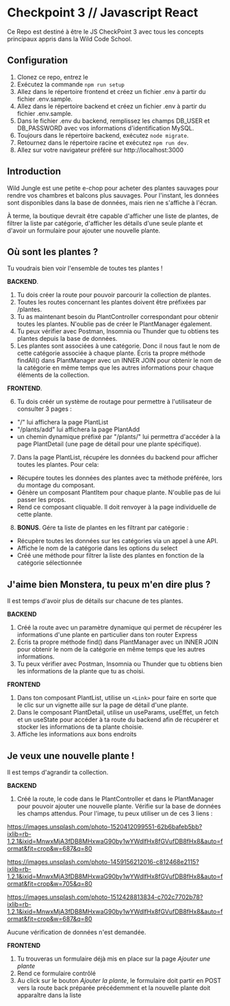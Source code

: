 # Checkpoint 3 // Javascript React

Ce Repo est destiné à être le JS CheckPoint 3 avec tous les concepts principaux appris dans la Wild Code School.

## Configuration
1. Clonez ce repo, entrez le
2. Exécutez la commande `npm run setup`
3. Allez dans le répertoire frontend et créez un fichier .env à partir du fichier .env.sample.
4. Allez dans le répertoire backend et créez un fichier .env à partir du fichier .env.sample.
5. Dans le fichier .env du backend, remplissez les champs DB_USER et DB_PASSWORD avec vos informations d'identification MySQL. 
6. Toujours dans le répertoire backend, exécutez `node migrate`.
7. Retournez dans le répertoire racine et exécutez `npm run dev`.
8. Allez sur votre navigateur préféré sur http://localhost:3000

## Introduction
Wild Jungle est une petite e-chop pour acheter des plantes sauvages pour rendre vos chambres et balcons plus sauvages.
Pour l'instant, les données sont disponibles dans la base de données, mais rien ne s'affiche à l'écran.

À terme, la boutique devrait être capable d'afficher une liste de plantes, de filtrer la liste par catégorie, d'afficher les détails d'une seule plante et d'avoir un formulaire pour ajouter une nouvelle plante.

## Où sont les plantes ?
Tu voudrais bien voir l'ensemble de toutes tes plantes !

**BACKEND**. 
1. Tu dois créer la route pour pouvoir parcourir la collection de plantes.
2. Toutes les routes concernant les plantes doivent être préfixées par /plantes.
3. Tu as maintenant besoin du PlantController correspondant pour obtenir toutes les plantes. N'oublie pas de créer le PlantManager également.
4. Tu peux vérifier avec Postman, Insomnia ou Thunder que tu obtiens tes plantes depuis la base de données.
5. Les plantes sont associées à une catégorie. Donc il nous faut le nom de cette catégorie associée à chaque plante. Écris ta propre méthode findAll() dans PlantManager avec un INNER JOIN pour obtenir le nom de la catégorie en même temps que les autres informations pour chaque éléments de la collection.

**FRONTEND**.

6. Tu dois créér un système de routage pour permettre à l'utilisateur de consulter 3 pages : 
 - "/"  lui affichera la page PlantList
 - "/plants/add"  lui affichera la page PlantAdd 
 - un chemin dynamique préfixé par "/plants/" lui permettra d'accéder à la page PlantDetail (une page de détail pour une plante spécifique).

7. Dans la page PlantList, récupére les données du backend pour afficher toutes les plantes. Pour cela:
 - Récupére toutes les données des plantes avec ta méthode préférée, lors du montage du composant.
 - Génère un composant PlantItem pour chaque plante. N'oublie pas de lui passer les props.
 - Rend ce composant cliquable. Il doit renvoyer à la page individuelle de cette plante.  
 
8. **BONUS**.
  Gére ta liste de plantes en les filtrant par catégorie :
 - Récupère toutes les données sur les catégories via un appel à une API. 
 - Affiche le nom de la catégorie dans les options du select
 - Créé une méthode pour filtrer la liste des plantes en fonction de la catégorie sélectionnée

## J'aime bien Monstera, tu peux m'en dire plus ?
Il est temps d'avoir plus de détails sur chacune de tes plantes.

**BACKEND**
1. Créé la route avec un paramètre dynamique qui permet de récupérer les informations d'une plante en particulier dans ton router Express
2. Écris ta propre méthode find() dans PlantManager avec un INNER JOIN pour obtenir le nom de la catégorie en même temps que les autres informations.
3. Tu peux vérifier avec Postman, Insomnia ou Thunder que tu obtiens bien les informations de la plante que tu as choisi.

**FRONTEND**
1. Dans ton composant PlantList, utilise un `<Link>` pour faire en sorte que le clic sur un vignette aille sur la page de détail d'une plante.
1. Dans le composant PlantDetail, utilise un useParams, useEffet, un fetch et un useState pour accéder à ta route du backend afin de récupérer et stocker les informations de ta plante choisie.
2. Affiche les informations aux bons endroits 


## Je veux une nouvelle plante !
Il est temps d'agrandir ta collection.

**BACKEND**
1. Créé la route, le code dans le PlantController et dans le PlantManager pour pouvoir ajouter une nouvelle plante. Vérifie sur la base de données les champs attendus. Pour l'image, tu peux utiliser un de ces 3 liens :  

https://images.unsplash.com/photo-1520412099551-62b6bafeb5bb?ixlib=rb-1.2.1&ixid=MnwxMjA3fDB8MHxwaG90by1wYWdlfHx8fGVufDB8fHx8&auto=format&fit=crop&w=687&q=80

https://images.unsplash.com/photo-1459156212016-c812468e2115?ixlib=rb-1.2.1&ixid=MnwxMjA3fDB8MHxwaG90by1wYWdlfHx8fGVufDB8fHx8&auto=format&fit=crop&w=705&q=80

https://images.unsplash.com/photo-1512428813834-c702c7702b78?ixlib=rb-1.2.1&ixid=MnwxMjA3fDB8MHxwaG90by1wYWdlfHx8fGVufDB8fHx8&auto=format&fit=crop&w=687&q=80

Aucune vérification de données n'est demandée.

**FRONTEND**
1. Tu trouveras un formulaire déjà mis en place sur la page *Ajouter une plante*
2. Rend ce formulaire contrôlé
3. Au click sur le bouton *Ajouter la plante*, le formulaire doit partir en POST vers la route back préparée précédemment et la nouvelle plante doit apparaître dans la liste
